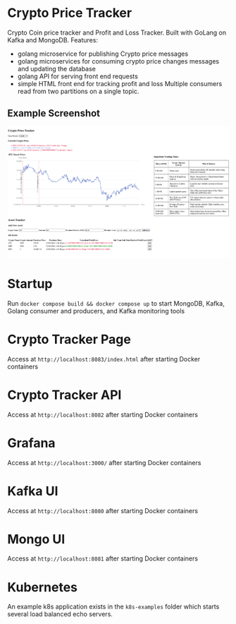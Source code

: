 # Crypto Price Tracker

Crypto Coin price tracker and Profit and Loss Tracker. Built with GoLang on Kafka and MongoDB.
Features: 
- golang microservice for publishing Crypto price messages
- golang microservices for consuming crypto price changes messages and updating the database
- golang API for serving front end requests
- simple HTML front end for tracking profit and loss
Multiple consumers read from two partitions on a single topic.

## Example Screenshot
<!-- ![Alt text](/screenshots/alpha.png "AlpBha Version") -->
![Alt text](/screenshots/beta-3.png "Beta Version")

# Startup
Run `docker compose build && docker compose up` to start MongoDB, Kafka, Golang consumer and producers, and Kafka monitoring tools

# Crypto Tracker Page
Access at `http://localhost:8083/index.html` after starting Docker containers

# Crypto Tracker API
Access at `http://localhost:8082` after starting Docker containers

# Grafana
Access at `http://localhost:3000/` after starting Docker containers

# Kafka UI 
Access at `http://localhost:8080` after starting Docker containers 

# Mongo UI
Access at `http://localhost:8081` after starting Docker containers 

# Kubernetes
An example k8s application exists in the `k8s-examples` folder which starts several load balanced echo servers. 
